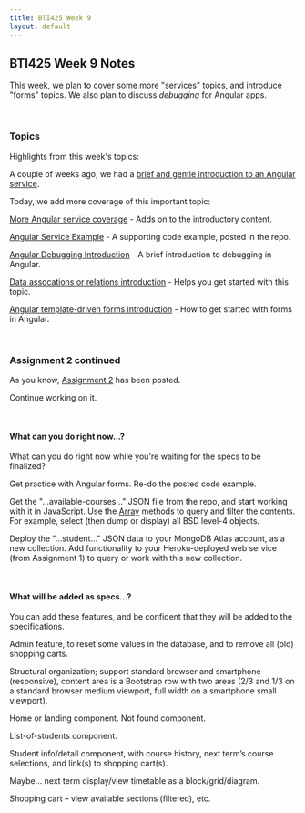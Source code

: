 ```yaml
---
title: BTI425 Week 9
layout: default
---
```


## BTI425 Week 9 Notes

This week, we plan to cover some more "services" topics, and introduce "forms" topics. We also plan to discuss *debugging* for Angular apps. 

<br>

### Topics

Highlights from this week's topics: 

A couple of weeks ago, we had a [brief and gentle introduction to an Angular service](https://bti425.ca/notes/angular-services-intro). 

Today, we add more coverage of this important topic: 

[More Angular service coverage](angular-services-more) - Adds on to the introductory content.

[Angular Service Example](angular-services-example) - A supporting code example, posted in the repo.

[Angular Debugging Introduction](angular-debug-intro) - A brief introduction to debugging in Angular. 

[Data assocations or relations introduction](data-assoc-intro) - Helps you get started with this topic.

[Angular template-driven forms introduction](angular-forms-intro) - How to get started with forms in Angular. 

<br>

### Assignment 2 continued

As you know, [Assignment 2](/graded-work/assign2) has been posted. 

Continue working on it. 

<br>

#### What can you do right now...?

What can you do right now while you're waiting for the specs to be finalized?

Get practice with Angular forms. Re-do the posted code example. 

Get the "...available-courses..." JSON file from the repo, and start working with it in JavaScript. Use the [Array](https://developer.mozilla.org/en-US/docs/Web/JavaScript/Reference/Global_Objects/Array) methods to query and filter the contents. For example, select (then dump or display) all BSD level-4 objects. 

Deploy the "...student..." JSON data to your MongoDB Atlas account, as a new collection. Add functionality to your Heroku-deployed web service (from Assignment 1) to query or work with this new collection. 

<br>

#### What will be added as specs...?

You can add these features, and be confident that they will be added to the specifications. 

Admin feature, to reset some values in the database, and to remove all (old) shopping carts. 

Structural organization; support standard browser and smartphone (responsive), content area is a Bootstrap row with two areas (2/3 and 1/3 on a standard browser medium viewport, full width on a smartphone small viewport). 

Home or landing component. Not found component. 

List-of-students component. 

Student info/detail component, with course history, next term’s course selections, and link(s) to shopping cart(s). 

Maybe… next term display/view timetable as a block/grid/diagram. 

Shopping cart – view available sections (filtered), etc. 

<br>
